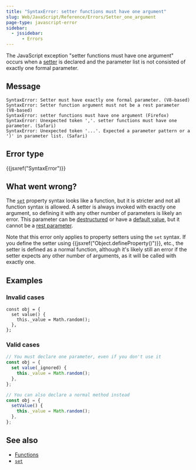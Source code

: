 ```yaml
---
title: "SyntaxError: setter functions must have one argument"
slug: Web/JavaScript/Reference/Errors/Setter_one_argument
page-type: javascript-error
sidebar:
  - jssidebar:
      - Errors
---
```


The JavaScript exception "setter functions must have one argument" occurs when a [setter](/en-US/docs/Web/JavaScript/Reference/Functions/get) is declared and the parameter list is not consisted of exactly one formal parameter.

## Message

```plain
SyntaxError: Setter must have exactly one formal parameter. (V8-based)
SyntaxError: Setter function argument must not be a rest parameter (V8-based)
SyntaxError: setter functions must have one argument (Firefox)
SyntaxError: Unexpected token ','. setter functions must have one parameter. (Safari)
SyntaxError: Unexpected token '...'. Expected a parameter pattern or a ')' in parameter list. (Safari)
```

## Error type

{{jsxref("SyntaxError")}}

## What went wrong?

The [`set`](/en-US/docs/Web/JavaScript/Reference/Functions/set) property syntax looks like a function, but it is stricter and not all function syntax is allowed. A setter is always invoked with exactly one argument, so defining it with any other number of parameters is likely an error. This parameter can be [destructured](/en-US/docs/Web/JavaScript/Reference/Operators/Destructuring) or have a [default value](/en-US/docs/Web/JavaScript/Reference/Functions/Default_parameters), but it cannot be a [rest parameter](/en-US/docs/Web/JavaScript/Reference/Functions/rest_parameters).

Note that this error only applies to property setters using the `set` syntax. If you define the setter using {{jsxref("Object.defineProperty()")}}, etc., the setter is defined as a normal function, although it's likely still an error if the setter expects any other number of arguments, as it will be called with exactly one.

## Examples

### Invalid cases

```js-nolint example-bad
const obj = {
  set value() {
    this._value = Math.random();
  },
};
```

### Valid cases

```js example-good
// You must declare one parameter, even if you don't use it
const obj = {
  set value(_ignored) {
    this._value = Math.random();
  },
};

// You can also declare a normal method instead
const obj = {
  setValue() {
    this._value = Math.random();
  },
};
```

## See also

- [Functions](/en-US/docs/Web/JavaScript/Reference/Functions)
- [`set`](/en-US/docs/Web/JavaScript/Reference/Functions/set)
